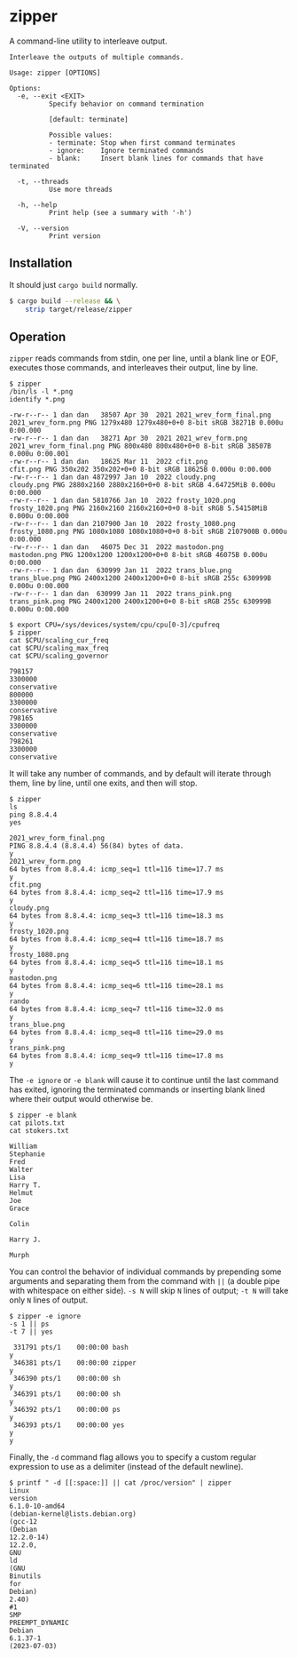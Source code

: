 # zipper
A command-line utility to interleave output.

```text
Interleave the outputs of multiple commands.

Usage: zipper [OPTIONS]

Options:
  -e, --exit <EXIT>
          Specify behavior on command termination
          
          [default: terminate]

          Possible values:
          - terminate: Stop when first command terminates
          - ignore:    Ignore terminated commands
          - blank:     Insert blank lines for commands that have terminated

  -t, --threads
          Use more threads

  -h, --help
          Print help (see a summary with '-h')

  -V, --version
          Print version
```

## Installation

It should just `cargo build` normally.

```sh
$ cargo build --release && \
    strip target/release/zipper
```

## Operation

`zipper` reads commands from stdin, one per line, until a blank line or
EOF, executes those commands, and interleaves their output, line by line.

```text
$ zipper
/bin/ls -l *.png
identify *.png

-rw-r--r-- 1 dan dan   38507 Apr 30  2021 2021_wrev_form_final.png
2021_wrev_form.png PNG 1279x480 1279x480+0+0 8-bit sRGB 38271B 0.000u 0:00.000
-rw-r--r-- 1 dan dan   38271 Apr 30  2021 2021_wrev_form.png
2021_wrev_form_final.png PNG 800x480 800x480+0+0 8-bit sRGB 38507B 0.000u 0:00.001
-rw-r--r-- 1 dan dan   18625 Mar 11  2022 cfit.png
cfit.png PNG 350x202 350x202+0+0 8-bit sRGB 18625B 0.000u 0:00.000
-rw-r--r-- 1 dan dan 4872997 Jan 10  2022 cloudy.png
cloudy.png PNG 2880x2160 2880x2160+0+0 8-bit sRGB 4.64725MiB 0.000u 0:00.000
-rw-r--r-- 1 dan dan 5810766 Jan 10  2022 frosty_1020.png
frosty_1020.png PNG 2160x2160 2160x2160+0+0 8-bit sRGB 5.54158MiB 0.000u 0:00.000
-rw-r--r-- 1 dan dan 2107900 Jan 10  2022 frosty_1080.png
frosty_1080.png PNG 1080x1080 1080x1080+0+0 8-bit sRGB 2107900B 0.000u 0:00.000
-rw-r--r-- 1 dan dan   46075 Dec 31  2022 mastodon.png
mastodon.png PNG 1200x1200 1200x1200+0+0 8-bit sRGB 46075B 0.000u 0:00.000
-rw-r--r-- 1 dan dan  630999 Jan 11  2022 trans_blue.png
trans_blue.png PNG 2400x1200 2400x1200+0+0 8-bit sRGB 255c 630999B 0.000u 0:00.000
-rw-r--r-- 1 dan dan  630999 Jan 11  2022 trans_pink.png
trans_pink.png PNG 2400x1200 2400x1200+0+0 8-bit sRGB 255c 630999B 0.000u 0:00.000
```

```text
$ export CPU=/sys/devices/system/cpu/cpu[0-3]/cpufreq
$ zipper
cat $CPU/scaling_cur_freq
cat $CPU/scaling_max_freq
cat $CPU/scaling_governor

798157
3300000
conservative
800000
3300000
conservative
798165
3300000
conservative
798261
3300000
conservative
```

It will take any number of commands, and by default will iterate through
them, line by line, until one exits, and then will stop.

```text
$ zipper
ls
ping 8.8.4.4
yes

2021_wrev_form_final.png
PING 8.8.4.4 (8.8.4.4) 56(84) bytes of data.
y
2021_wrev_form.png
64 bytes from 8.8.4.4: icmp_seq=1 ttl=116 time=17.7 ms
y
cfit.png
64 bytes from 8.8.4.4: icmp_seq=2 ttl=116 time=17.9 ms
y
cloudy.png
64 bytes from 8.8.4.4: icmp_seq=3 ttl=116 time=18.3 ms
y
frosty_1020.png
64 bytes from 8.8.4.4: icmp_seq=4 ttl=116 time=18.7 ms
y
frosty_1080.png
64 bytes from 8.8.4.4: icmp_seq=5 ttl=116 time=18.1 ms
y
mastodon.png
64 bytes from 8.8.4.4: icmp_seq=6 ttl=116 time=28.1 ms
y
rando
64 bytes from 8.8.4.4: icmp_seq=7 ttl=116 time=32.0 ms
y
trans_blue.png
64 bytes from 8.8.4.4: icmp_seq=8 ttl=116 time=29.0 ms
y
trans_pink.png
64 bytes from 8.8.4.4: icmp_seq=9 ttl=116 time=17.8 ms
y
```

The `-e ignore` or `-e blank` will cause it to continue until the last
command has exited, ignoring the terminated commands or inserting
blank lined where their output would otherwise be.

```text
$ zipper -e blank
cat pilots.txt
cat stokers.txt

William
Stephanie
Fred
Walter
Lisa
Harry T.
Helmut
Joe
Grace

Colin

Harry J.

Murph

```

You can control the behavior of individual commands by prepending some
arguments and separating them from the command with ` || ` (a double
pipe with whitespace on either side). `-s N` will skip `N` lines of
output; `-t N` will take only `N` lines of output.

```text
$ zipper -e ignore
-s 1 || ps
-t 7 || yes

 331791 pts/1    00:00:00 bash
y
 346381 pts/1    00:00:00 zipper
y
 346390 pts/1    00:00:00 sh
y
 346391 pts/1    00:00:00 sh
y
 346392 pts/1    00:00:00 ps
y
 346393 pts/1    00:00:00 yes
y
y
```

Finally, the `-d` command flag allows you to specify a custom
regular expression to use as a delimiter (instead of the default
newline).

```text
$ printf " -d [[:space:]] || cat /proc/version" | zipper
Linux
version
6.1.0-10-amd64
(debian-kernel@lists.debian.org)
(gcc-12
(Debian
12.2.0-14)
12.2.0,
GNU
ld
(GNU
Binutils
for
Debian)
2.40)
#1
SMP
PREEMPT_DYNAMIC
Debian
6.1.37-1
(2023-07-03)
```